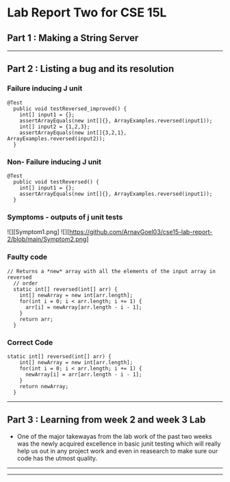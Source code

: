 # Lab Report Two for CSE 15L

## Part 1 : Making a String Server
***
## Part 2 : Listing a bug and its resolution 

### Failure inducing J unit 
```
@Test
  public void testReversed_improved() {
    int[] input1 = {};
    assertArrayEquals(new int[]{}, ArrayExamples.reversed(input1));
    int[] input2 = {1,2,3};
    assertArrayEquals(new int[]{3,2,1}, ArrayExamples.reversed(input2));
  }
```

### Non- Failure inducing J unit 
```
@Test
  public void testReversed() {
    int[] input1 = {};
    assertArrayEquals(new int[]{}, ArrayExamples.reversed(input1));
  }
```

### Symptoms - outputs of j unit tests
![][Symptom1.png]
![][https://github.com/ArnavGoel03/cse15-lab-report-2/blob/main/Symptom2.png]

### Faulty code 
```
// Returns a *new* array with all the elements of the input array in reversed
  // order
  static int[] reversed(int[] arr) {
    int[] newArray = new int[arr.length];
    for(int i = 0; i < arr.length; i += 1) {
      arr[i] = newArray[arr.length - i - 1];
    }
    return arr;
  }
 ```
### Correct Code
```
static int[] reversed(int[] arr) {
    int[] newArray = new int[arr.length];
    for(int i = 0; i < arr.length; i += 1) {
      newArray[i] = arr[arr.length - i - 1];
    }
    return newArray;
  }
 ```



***

## Part 3 : Learning from week 2 and week 3 Lab 
- One of the major takewayas from the lab work of the past two weeks was the newly acquired excellence in basic junit testing which will really help us out in any project work and even in reasearch to make sure our code has the utmost quality.

***
***
